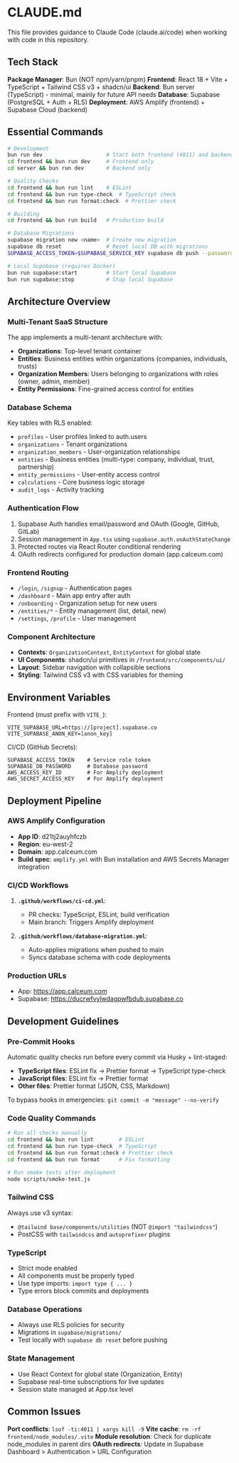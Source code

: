 # CLAUDE.md

This file provides guidance to Claude Code (claude.ai/code) when working with code in this repository.

## Tech Stack

**Package Manager**: Bun (NOT npm/yarn/pnpm)
**Frontend**: React 18 + Vite + TypeScript + Tailwind CSS v3 + shadcn/ui
**Backend**: Bun server (TypeScript) - minimal, mainly for future API needs
**Database**: Supabase (PostgreSQL + Auth + RLS)
**Deployment**: AWS Amplify (frontend) + Supabase Cloud (backend)

## Essential Commands

```bash
# Development
bun run dev                    # Start both frontend (4011) and backend (4010)
cd frontend && bun run dev     # Frontend only
cd server && bun run dev       # Backend only

# Quality Checks
cd frontend && bun run lint    # ESLint
cd frontend && bun run type-check  # TypeScript check
cd frontend && bun run format:check  # Prettier check

# Building
cd frontend && bun run build   # Production build

# Database Migrations
supabase migration new <name>  # Create new migration
supabase db reset              # Reset local DB with migrations
SUPABASE_ACCESS_TOKEN=$SUPABASE_SERVICE_KEY supabase db push --password "$SUPABASE_DB_PASSWORD"  # Push to production

# Local Supabase (requires Docker)
bun run supabase:start         # Start local Supabase
bun run supabase:stop          # Stop local Supabase
```

## Architecture Overview

### Multi-Tenant SaaS Structure
The app implements a multi-tenant architecture with:
- **Organizations**: Top-level tenant container
- **Entities**: Business entities within organizations (companies, individuals, trusts)
- **Organization Members**: Users belonging to organizations with roles (owner, admin, member)
- **Entity Permissions**: Fine-grained access control for entities

### Database Schema
Key tables with RLS enabled:
- `profiles` - User profiles linked to auth.users
- `organizations` - Tenant organizations
- `organization_members` - User-organization relationships
- `entities` - Business entities (multi-type: company, individual, trust, partnership)
- `entity_permissions` - User-entity access control
- `calculations` - Core business logic storage
- `audit_logs` - Activity tracking

### Authentication Flow
1. Supabase Auth handles email/password and OAuth (Google, GitHub, GitLab)
2. Session management in `App.tsx` using `supabase.auth.onAuthStateChange`
3. Protected routes via React Router conditional rendering
4. OAuth redirects configured for production domain (app.calceum.com)

### Frontend Routing
- `/login`, `/signup` - Authentication pages
- `/dashboard` - Main app entry after auth
- `/onboarding` - Organization setup for new users
- `/entities/*` - Entity management (list, detail, new)
- `/settings`, `/profile` - User management

### Component Architecture
- **Contexts**: `OrganizationContext`, `EntityContext` for global state
- **UI Components**: shadcn/ui primitives in `/frontend/src/components/ui/`
- **Layout**: Sidebar navigation with collapsible sections
- **Styling**: Tailwind CSS v3 with CSS variables for theming

## Environment Variables

Frontend (must prefix with `VITE_`):
```
VITE_SUPABASE_URL=https://[project].supabase.co
VITE_SUPABASE_ANON_KEY=[anon_key]
```

CI/CD (GitHub Secrets):
```
SUPABASE_ACCESS_TOKEN    # Service role token
SUPABASE_DB_PASSWORD     # Database password
AWS_ACCESS_KEY_ID        # For Amplify deployment
AWS_SECRET_ACCESS_KEY    # For Amplify deployment
```

## Deployment Pipeline

### AWS Amplify Configuration
- **App ID**: d21tj2auyhfczb
- **Region**: eu-west-2
- **Domain**: app.calceum.com
- **Build spec**: `amplify.yml` with Bun installation and AWS Secrets Manager integration

### CI/CD Workflows
1. **`.github/workflows/ci-cd.yml`**: 
   - PR checks: TypeScript, ESLint, build verification
   - Main branch: Triggers Amplify deployment

2. **`.github/workflows/database-migration.yml`**:
   - Auto-applies migrations when pushed to main
   - Syncs database schema with code deployments

### Production URLs
- App: https://app.calceum.com
- Supabase: https://ducrwfvylwdaqpwfbdub.supabase.co

## Development Guidelines

### Pre-Commit Hooks
Automatic quality checks run before every commit via Husky + lint-staged:
- **TypeScript files**: ESLint fix → Prettier format → TypeScript type-check
- **JavaScript files**: ESLint fix → Prettier format
- **Other files**: Prettier format (JSON, CSS, Markdown)

To bypass hooks in emergencies: `git commit -m "message" --no-verify`

### Code Quality Commands
```bash
# Run all checks manually
cd frontend && bun run lint        # ESLint
cd frontend && bun run type-check  # TypeScript
cd frontend && bun run format:check # Prettier check
cd frontend && bun run format      # Fix formatting

# Run smoke tests after deployment
node scripts/smoke-test.js
```

### Tailwind CSS
Always use v3 syntax:
- `@tailwind base/components/utilities` (NOT `@import "tailwindcss"`)
- PostCSS with `tailwindcss` and `autoprefixer` plugins

### TypeScript
- Strict mode enabled
- All components must be properly typed
- Use type imports: `import type { ... }`
- Type errors block commits and deployments

### Database Operations
- Always use RLS policies for security
- Migrations in `supabase/migrations/`
- Test locally with `supabase db reset` before pushing

### State Management
- Use React Context for global state (Organization, Entity)
- Supabase real-time subscriptions for live updates
- Session state managed at App.tsx level

## Common Issues

**Port conflicts**: `lsof -ti:4011 | xargs kill -9`
**Vite cache**: `rm -rf frontend/node_modules/.vite`
**Module resolution**: Check for duplicate node_modules in parent dirs
**OAuth redirects**: Update in Supabase Dashboard > Authentication > URL Configuration